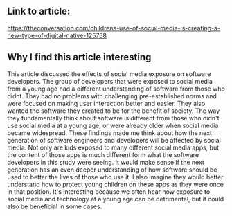 ## Link to article:
<https://theconversation.com/childrens-use-of-social-media-is-creating-a-new-type-of-digital-native-125758>

## Why I find this article interesting
This article discussed the effects of social media exposure on software developers. The group of developers that were exposed to social media from a young age had a different understanding of software from those who didnt. They had no problems with challenging pre-established norms and were focused on making user interaction better and easier. They also wanted the software they created to be for the benefit of society. The way they fundamentally think about software is different from those who didn't use social media at a young age, or were already older when social media became widespread. These findings made me think about how the next generation of software engineers and developers will be affected by social media. Not only are kids exposed to many different social media apps, but the content of those apps is much different form what the software developers in this study were seeing. It would make sense if the next generation has an even deeper understanding of how software should be used to better the lives of those who use it. I also imagine they would better understand how to protect young children on these apps as they were once in that position. It's interesting because we often hear how exposure to social media and technology at a young age can be detrimental, but it could also be beneficial in some cases.












































